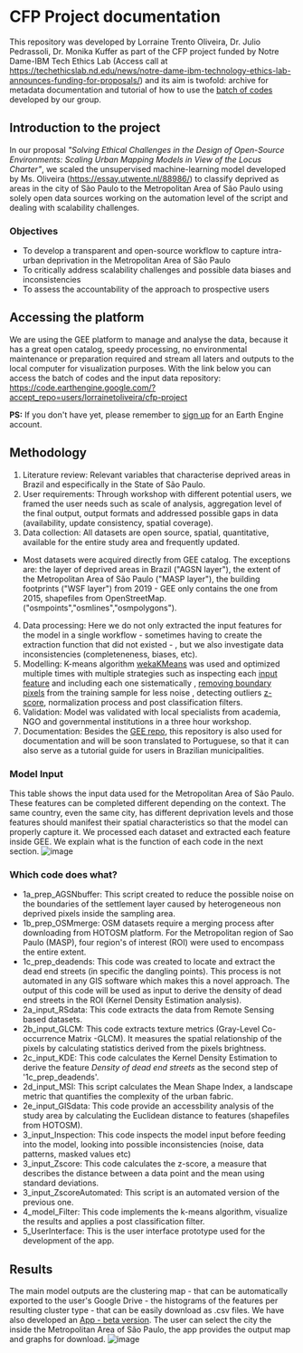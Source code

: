 # CFP Project documentation


This repository was developed by Lorraine Trento Oliveira, Dr. Julio Pedrassoli, Dr. Monika Kuffer
as part of the CFP project funded by Notre Dame-IBM Tech Ethics Lab 
(Access call at https://techethicslab.nd.edu/news/notre-dame-ibm-technology-ethics-lab-announces-funding-for-proposals/)
and its aim is twofold: archive for metadata documentation and tutorial of how to use the [batch of codes](https://code.earthengine.google.com/?accept_repo=users/lorrainetoliveira/cfp-project) developed by our group.  

## Introduction to the project
In our proposal *"Solving Ethical Challenges in the Design of Open-Source Environments: Scaling Urban Mapping Models in View of the Locus Charter"*, 
we scaled the unsupervised machine-learning model developed by Ms. Oliveira (https://essay.utwente.nl/88986/)
to classify deprived as areas in the city of São Paulo to the Metropolitan Area of São Paulo using solely open data sources
working on the automation level of the script and dealing with scalability challenges. 

### Objectives
- To develop a transparent and open-source workflow to capture intra-urban deprivation in the Metropolitan Area of São Paulo
- To critically address scalability challenges and possible data biases and inconsistencies
- To assess the accountability of the approach to prospective users


## Accessing the platform 
We are using the GEE platform to manage and analyse the data, because it has a great open catalog, speedy processing, no environmental maintenance or preparation required and stream all laters and outputs to the local computer for visualization purposes. With the link below you can access the batch of codes and the input data repository: https://code.earthengine.google.com/?accept_repo=users/lorrainetoliveira/cfp-project

**PS:** If you don't have yet, please remember to [sign up](https://signup.earthengine.google.com/) for an Earth Engine account.


## Methodology 
1. Literature review: Relevant variables that characterise deprived areas in Brazil and especifically in the State of São Paulo. 
2. User requirements: Through workshop with different potential users, we framed the user needs such as scale of analysis, aggregation level of the final output, output formats and addressed possible gaps in data (availability, update consistency, spatial coverage).
3. Data collection: All datasets are open source, spatial, quantitative, available for the entire study area and frequently updated. 
- Most datasets were acquired directly from GEE catalog. The exceptions are: the layer of deprived areas in Brazil ("AGSN layer"), the extent of the Metropolitan Area of São Paulo ("MASP layer"), the building footprints ("WSF layer") from 2019 - GEE only contains the one from 2015, shapefiles from OpenStreetMap. ("osmpoints","osmlines","osmpolygons"). 
4. Data processing: Here we do not only extracted the input features for the model in a single workflow - sometimes having to create the extraction function that did not existed - , but we also investigate data inconsistencies (completeneness, biases, etc). 
5. Modelling: K-means algorithm [wekaKMeans](https://developers.google.com/earth-engine/apidocs/ee-clusterer-wekakmeans) was used and optimized multiple times with multiple strategies such as inspecting each [input feature](https://code.earthengine.google.com/c5737a03110fb8bb66a88da589bb3327) and including each one sistematically , [removing boundary pixels](https://www.sciencedirect.com/science/article/abs/pii/S0143622812001592?via%3Dihub) from the training sample for less noise , detecting outliers [z-score](https://datascience.eu/mathematics-statistics/what-is-a-z-score/), normalization process and post classification filters.
6. Validation: Model was validated with local specialists from academia, NGO and governmental institutions in a three hour workshop.
8. Documentation: Besides the [GEE repo](https://code.earthengine.google.com/?accept_repo=users/lorrainetoliveira/cfp-project), this repository is also used for documentation and will be soon translated to Portuguese, so that it can also serve as a tutorial guide for users in Brazilian municipalities.


### Model Input 
This table shows the input data used for the Metropolitan Area of São Paulo. These features can be completed different depending on the context. The same country, even the same city, has different deprivation levels and those features should manifest their spatial characteristics so that the model can properly capture it. We processed each dataset and extracted each feature inside GEE. We explain what is the function of each code in the next section.
![image](https://user-images.githubusercontent.com/101252763/194051051-e5c4f731-ab79-4c15-856d-7279cd717e85.png)


### Which code does what?
- 1a_prep_AGSNbuffer: This script created to reduce the possible noise on the boundaries of the settlement layer caused by heterogeneous non deprived pixels inside the sampling area.
- 1b_prep_OSMmerge: OSM datasets require a merging process after downloading from HOTOSM platform. For the Metropolitan region of Sao Paulo (MASP), four region's of interest (ROI) were used to encompass the entire extent.
- 1c_prep_deadends: This code was created to locate and extract the dead end streets (in specific the dangling points). This process is not automated in any GIS software which makes this a novel approach. The output of this code will be used as input to derive the density of dead end streets in the ROI (Kernel Density Estimation analysis).
- 2a_input_RSdata: This code extracts the data from Remote Sensing based datasets.
- 2b_input_GLCM: This code extracts texture metrics (Gray-Level Co-occurrence Matrix -GLCM). It measures the spatial relationship of the pixels by calculating statistics derived from the pixels brightness. 
- 2c_input_KDE: This code calculates the Kernel Density Estimation to derive the feature *Density of dead end streets* as the second step of '1c_prep_deadends'.
- 2d_input_MSI: This script calculates the Mean Shape Index, a landscape metric that quantifies the complexity of the urban fabric. 
- 2e_input_GISdata: This code provide an accessbility analysis of the study area by calculating the Euclidean distance to features (shapefiles from HOTOSM).
- 3_input_Inspection: This code inspects the model input before feeding into the model, looking into possible inconsistencies (noise, data patterns, masked values etc)
- 3_input_Zscore: This code calculates the z-score, a measure that describes the distance between a data point and the mean using standard deviations.
- 3_input_ZscoreAutomated: This script is an automated version of the previous one. 
- 4_model_Filter: This code implements the k-means algorithm, visualize the results and applies a post classification filter.
- 5_UserInterface: This is the user interface prototype used for the development of the app.

## Results
The main model outputs are the clustering map - that can be automatically exported to the user's Google Drive - the histograms of the features per resulting cluster type - that can be easily download as .csv files. 
We have also developed an [App - beta version](https://pedrassoli-julio.users.earthengine.app/view/ibm-nd-app-beta-v2). The user can select the city the inside the Metropolitan Area of São Paulo, the app provides the output map and graphs for download. 
![image](https://user-images.githubusercontent.com/101252763/194055090-68fe5243-093b-4ac9-9c8d-71a9bf0d8ef9.png)

